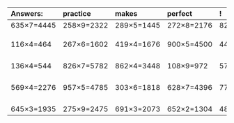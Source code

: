 | Answers: | practice | makes | perfect | ! |
| :--- | :--- | :--- | :--- | :--- |
| 635×7=4445 | 258×9=2322 | 289×5=1445 | 272×8=2176 | 826×4=3304 | 
|   |   |   |   |   | 
|   |   |   |   |   | 
|   |   |   |   |   | 
| 116×4=464 | 267×6=1602 | 419×4=1676 | 900×5=4500 | 445×3=1335 | 
|   |   |   |   |   | 
|   |   |   |   |   | 
|   |   |   |   |   | 
|   |   |   |   |   | 
| 136×4=544 | 826×7=5782 | 862×4=3448 | 108×9=972 | 572×8=4576 | 
|   |   |   |   |   | 
|   |   |   |   |   | 
|   |   |   |   |   | 
|   |   |   |   |   | 
| 569×4=2276 | 957×5=4785 | 303×6=1818 | 628×7=4396 | 773×7=5411 | 
|   |   |   |   |   | 
|   |   |   |   |   | 
|   |   |   |   |   | 
|   |   |   |   |   | 
| 645×3=1935 | 275×9=2475 | 691×3=2073 | 652×2=1304 | 481×5=2405 | 
